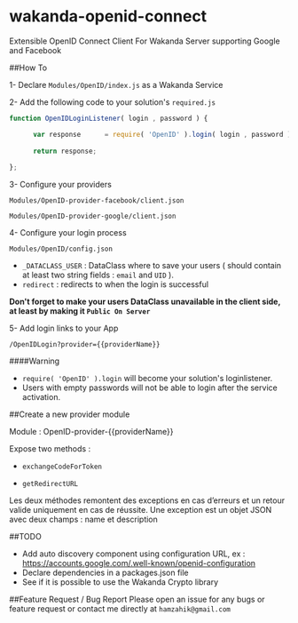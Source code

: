 # wakanda-openid-connect
Extensible OpenID Connect Client For Wakanda Server supporting Google and Facebook 

##How To

1- Declare `Modules/OpenID/index.js` as a Wakanda Service

2- Add the following code to your solution's `required.js`

```javascript
function OpenIDLoginListener( login , password ) {

      var response      = require( 'OpenID' ).login( login , password );
      
      return response;
      
};
```

3- Configure your providers

`Modules/OpenID-provider-facebook/client.json`

`Modules/OpenID-provider-google/client.json`

4- Configure your login process 

`Modules/OpenID/config.json`

- `_DATACLASS_USER` : DataClass where to save your users ( should contain at least two string fields : `email` and `UID` ).
- `redirect` : redirects to when the login is successful

**Don't forget to make your users DataClass unavailable in the client side, at least by making it `Public On Server`**

5- Add login links to your App

```
/OpenIDLogin?provider={{providerName}}
```


####Warning
- `require( 'OpenID' ).login` will become your solution's loginlistener.
- Users with empty passwords will not be able to login after the service activation.

##Create a new provider module

Module : OpenID-provider-{{providerName}}

Expose two methods :

- `exchangeCodeForToken`

- `getRedirectURL`

Les deux méthodes remontent des exceptions en cas d’erreurs et un retour valide uniquement en cas de réussite.
Une exception est un objet JSON avec deux champs : name et description

##TODO
- Add auto discovery component using configuration URL, ex : https://accounts.google.com/.well-known/openid-configuration
- Declare dependencies in a packages.json file
- See if it is possible to use the Wakanda Crypto library

##Feature Request / Bug Report
Please open an issue for any bugs or feature request or contact me directly at `hamzahik@gmail.com`

